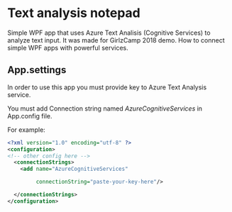 # Text analysis notepad
Simple WPF app that uses Azure Text Analisis (Cognitive Services) to analyze text input.
It was made for GirlzCamp 2018 demo. How to connect simple WPF apps with powerful services.

## App.settings
In order to use this app you must provide key to Azure Text Analysis service. 

You must add Connection string named *AzureCognitiveServices* in App.config file.

For example:

```xml
<?xml version="1.0" encoding="utf-8" ?>
<configuration>
<!-- other config here -->
  <connectionStrings>
    <add name="AzureCognitiveServices"

         connectionString="paste-your-key-here"/>

  </connectionStrings>
</configuration>
```